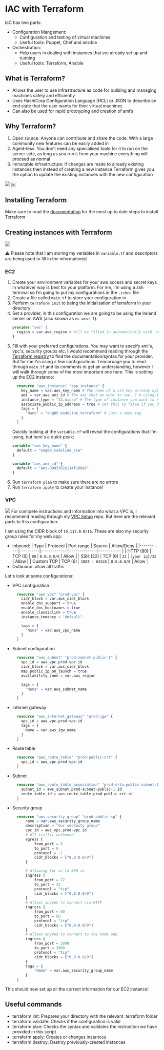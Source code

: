 # IAC with Terraform
IaC has two parts:
* Configuration Mangement:
    * Configuration and testing of virtual machines
    * Useful tools: Puppet, Chef and ansible
* Orchestration:
    * Help users in dealing with instances that are already set up and running
    * Useful tools: Terraform, Ansible

## What is Terraform?
* Allows the user to use infrastructure as code for building and managing machines safely and efficiently
* Uses HashiCorp Configuration Language (HCL) or JSON to describe an end state that the user wants for their virtual machines
* Can also be used for rapid prototyping and creation of ami’s

## Why Terraform?
1. Open source: Anyone can contribute and share the code. With a large community new features can be easily added in
2. Agent-less: You don’t need any specialised tools for it to run on the server side, as long as you run it from your machine everything will proceed as normal
3. Immutable infrastructure: If changes are made to already existing instances then instead of creating a new instance Terraform gives you the option to update the existing instances with the new configuration 

![](images/image2.png)
￼
## Installing Terraform
Make sure to read the [documentation](https://learn.hashicorp.com/tutorials/terraform/install-cli?in=terraform/aws-get-started) for the most up to date steps to install Terraform

## Creating instances with Terraform
![](images/image1.png)

⚠️ Please note that I am storing my variables in `variable.tf` and descriptors are being used to fill in the information￼

### EC2
1. Create your environment variables for your aws access and secret keys in whatever way is best for your platform. For me, I’m using a zsh terminal so I’m going to put my configurations in the `.zshrc` file
2. Create a file called `main.tf` to store your configuration in
3. Perform `terraform init` to being the initialisation of terraform in your directory
4. Set a provider, in this configuration we are going to be using the Ireland server on AWS (also known as `eu-west-1`).
    ```terraform
    provider "aws" {
      region = var.aws_region # Will be filled in automatically with `eu-west-1`
    }
    ```
5. Fill with your preferred configurations. You may want to specify ami's, vpc's, security groups etc. I would recommend reading through the [Terraform registry](https://registry.terraform.io/) to find the documentation/syntax for your provider. But for me I'm using a few configurations. I encoruage you to read through `main.tf` and its comments to get an understanding, however I will walk through some of the most important one here. This is setting up the EC2 instance:
    ```terraform
      resource "aws_instance" "app_instance" {
        key_name = var.aws_key_name # The name of a ssh key already uploaded to AWS
        ami = var.aws_ami_id # The ami that we want to use. I'm using the default Ubuntu 18.04 ami
        instance_type = "t2.micro" # The type of instance you want to run, `t2.micro` is on the free plan
        associate_public_ip_address = true # Set this to false if you don't want a public IP available
        tags = {
          "Name" = "eng89_madeline_terraform" # Just a name tag
        }
      }
    ```
    Quickly looking at the `variable.tf` will reveal the configurations that I'm using, but here's a quick peak:
    ```terraform
    variable "aws_key_name" {
      default = "eng89_madeline_rsa"
    }

    variable "aws_ami_id" {
      default = "ami-0943382e114f188e8"
    } 
    ```
6. Run `terraform plan` to make sure there are no errors
7. Run `terraform apply` to create your instance!

### VPC
![](images/image3.png)
For comlpete instructions and information into what a VPC is, I recommend reading through my [VPC Setup](https://github.com/monotiller/engineering89_vpc_setup) repo. But here are the relevant parts to this configuration:

I am using the CIDR block of `10.112.0.0/16`. These are also my security group rules for my web app:

- Inbound:
  | Type       | Protocol | Port range   | Source       | Allow/Deny |
  |------------|----------|--------------|--------------|------------|
  | HTTP (80)  | TCP (6)  | `80`           | `0.0.0.0/0`    | Allow      |
  | SSH (22)   | TCP (6)  | `22`           | `[your ip]/32` | Allow      |
  | Custom TCP | TCP (6)  | `1024 - 65535` | `0.0.0.0/0`    | Allow      |    
- Outbound: allow all traffic

Let's look at some configurations:
- VPC configuration
  ```terraform
    resource "aws_vpc" "prod-vpc" {
      cidr_block = var.aws_cidr_block
      enable_dns_support = true
      enable_dns_hostnames = true
      enable_classiclink = true
      instance_tenancy = "default"

      tags = {
        "Name" = var.aws_vpc_name
      }
    }
  ```
- Subnet configuration
  ```terraform
    resource "aws_subnet" "prod-subnet-public-1" {
      vpc_id = aws_vpc.prod-vpc.id
      cidr_block = var.aws_cidr_block
      map_public_ip_on_launch = true
      availability_zone = var.aws_region

      tags = {
        "Name" = var.aws_subnet_name
      }
    }
  ```
- Internet gateway
  ```terraform
    resource "aws_internet_gateway" "prod-igw" {
      vpc_id = aws_vpc.prod-vpc.id
      tags = {
        Name = var.aws_igw_name
      }
    }
  ```
- Route table
  ```terraform
    resource "aws_route_table" "prod-public-crt" {
      vpc_id = aws_vpc.prod-vpc.id
    }
  ```
- Subnet
  ```terraform
    resource "aws_route_table_association" "prod-crta-public-subnet-1" {
      subnet_id = aws_subnet.prod-subnet-public-1.id
      route_table_id = aws_route_table.prod-public-crt.id
    }
  ```
- Security group
  ```terraform
    resource "aws_security_group" "prod-public-sg" {
        name = var.aws_security_group_name
        description = "Our secruity group"
        vpc_id = aws_vpc.prod-vpc.id
        # All traffic outbound
        egress { 
            from_port = 0
            to_port = 0
            protocol = -1
            cidr_blocks = ["0.0.0.0/0"]
        }

        # Allowing for us to SSH in
        ingress { 
            from_port = 22
            to_port = 22
            protocol = "tcp"
            cidr_blocks = ["0.0.0.0/0"]
        }
        # Allows anyone to connect via HTTP
        ingress { 
            from_port = 80
            to_port = 80
            protocol = "tcp"
            cidr_blocks = ["0.0.0.0/0"]
        }
        # Allows anyone to connect to the node app
        ingress { 
            from_port = 3000
            to_port = 3000
            protocol = "tcp"
            cidr_blocks = ["0.0.0.0/0"]
        }
        tags = {
            "Name" = var.aws_security_group_name
        }
    }
    ```

This should now set up all the correct information for our EC2 instance!
## Useful commands
* terraform init: Prepares your directory with the relevant .terraform folder
* terraform validate: Checks if the configuration is valid
* terraform plan: Checks the syntax and validates the instruction we have provided in this script
* terraform apply: Creates or changes instances
* terraform destroy: Destroy previously-created instances